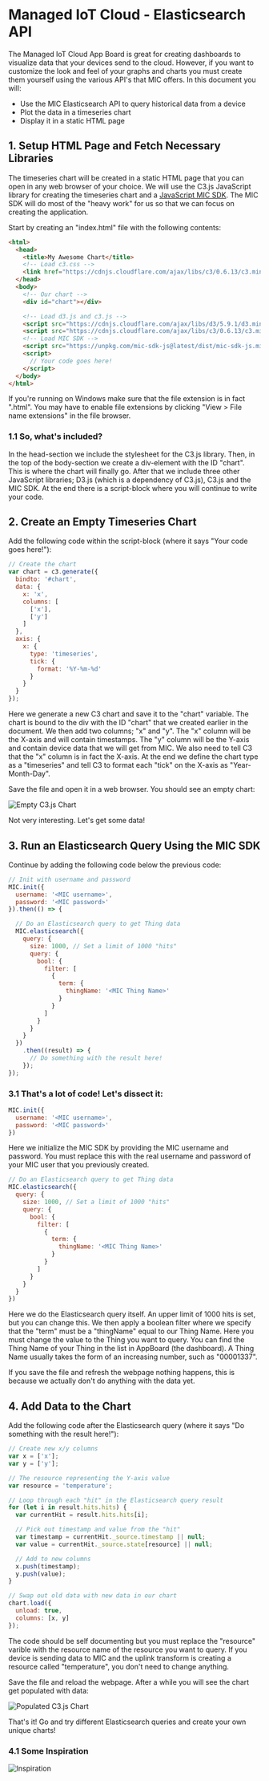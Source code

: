 # Managed IoT Cloud - Elasticsearch API

The Managed IoT Cloud App Board is great for creating dashboards to visualize data that your devices send to the cloud. However, if you want to customize the look and feel of your graphs and charts you must create them yourself using the various API's that MIC offers. In this document you will:

  * Use the MIC Elasticsearch API to query historical data from a device
  * Plot the data in a timeseries chart
  * Display it in a static HTML page

## 1. Setup HTML Page and Fetch Necessary Libraries

The timeseries chart will be created in a static HTML page that you can open in any web browser of your choice. We will use the C3.js JavaScript library for creating the timeseries chart and a [JavaScript MIC SDK](https://github.com/TelenorStartIoT/mic-sdk-js). The MIC SDK will do most of the "heavy work" for us so that we can focus on creating the application.

Start by creating an "index.html" file with the following contents:

```html
<html>
  <head>
    <title>My Awesome Chart</title>
    <!-- Load c3.css -->
    <link href="https://cdnjs.cloudflare.com/ajax/libs/c3/0.6.13/c3.min.css" rel="stylesheet">
  </head>
  <body>
    <!-- Our chart -->
    <div id="chart"></div>

    <!-- Load d3.js and c3.js -->
    <script src="https://cdnjs.cloudflare.com/ajax/libs/d3/5.9.1/d3.min.js"></script>
    <script src="https://cdnjs.cloudflare.com/ajax/libs/c3/0.6.13/c3.min.js"></script>
    <!-- Load MIC SDK -->
    <script src="https://unpkg.com/mic-sdk-js@latest/dist/mic-sdk-js.min.js"></script>
    <script>
      // Your code goes here!
    </script>
  </body>
</html>
```

If you're running on Windows make sure that the file extension is in fact ".html". You may have to enable file extensions by clicking "View > File name extensions" in the file browser.

### 1.1 So, what's included?

In the head-section we include the stylesheet for the C3.js library. Then, in the top of the body-section we create a div-element with the ID "chart". This is where the chart will finally go. After that we include three other JavaScript libraries; D3.js (which is a dependency of C3.js), C3.js and the MIC SDK. At the end there is a script-block where you will continue to write your code.

## 2. Create an Empty Timeseries Chart

Add the following code within the script-block (where it says "Your code goes here!"):

```js
// Create the chart
var chart = c3.generate({
  bindto: '#chart',
  data: {
    x: 'x',
    columns: [
      ['x'],
      ['y']
    ]
  },
  axis: {
    x: {
      type: 'timeseries',
      tick: {
        format: '%Y-%m-%d'
      }
    }
  }
});
```

Here we generate a new C3 chart and save it to the "chart" variable. The chart is bound to the div with the ID "chart" that we created earlier in the document. We then add two columns; "x" and "y". The "x" column will be the X-axis and will contain timestamps. The "y" column will be the Y-axis and contain device data that we will get from MIC. We also need to tell C3 that the "x" column is in fact the X-axis. At the end we define the chart type as a "timeseries" and tell C3 to format each "tick" on the X-axis as "Year-Month-Day".

Save the file and open it in a web browser. You should see an empty chart:

![Empty C3.js Chart](https://github.com/TelenorStartIoT/tutorials/blob/master/12-elasticsearch-api/assets/empty-chart.png "Empty C3.js Chart")

Not very interesting. Let's get some data!

## 3. Run an Elasticsearch Query Using the MIC SDK

Continue by adding the following code below the previous code:

```js
// Init with username and password
MIC.init({
  username: '<MIC username>',
  password: '<MIC password>'
}).then(() => {

  // Do an Elasticsearch query to get Thing data
  MIC.elasticsearch({
    query: {
      size: 1000, // Set a limit of 1000 "hits"
      query: {
        bool: {
          filter: [
            {
              term: {
                thingName: '<MIC Thing Name>'
              }
            }
          ]
        }
      }
    }
  })
    .then((result) => {
      // Do something with the result here!
    });
});
```

### 3.1 That's a lot of code! Let's dissect it:

```js
MIC.init({
  username: '<MIC username>',
  password: '<MIC password>'
})
```

Here we initialize the MIC SDK by providing the MIC username and password. You must replace this with the real username and password of your MIC user that you previously created.

```js
// Do an Elasticsearch query to get Thing data
MIC.elasticsearch({
  query: {
    size: 1000, // Set a limit of 1000 "hits"
    query: {
      bool: {
        filter: [
          {
            term: {
              thingName: '<MIC Thing Name>'
            }
          }
        ]
      }
    }
  }
})
```

Here we do the Elasticsearch query itself. An upper limit of 1000 hits is set, but you can change this. We then apply a boolean filter where we specify that the "term" must be a "thingName" equal to our Thing Name. Here you must change the value to the Thing you want to query. You can find the Thing Name of your Thing in the list in AppBoard (the dashboard). A Thing Name usually takes the form of an increasing number, such as "00001337".

If you save the file and refresh the webpage nothing happens, this is because we actually don't do anything with the data yet.

## 4. Add Data to the Chart

Add the following code after the Elasticsearch query (where it says "Do something with the result here!"):

```js
// Create new x/y columns
var x = ['x'];
var y = ['y'];

// The resource representing the Y-axis value
var resource = 'temperature';

// Loop through each "hit" in the Elasticsearch query result
for (let i in result.hits.hits) {
  var currentHit = result.hits.hits[i];

  // Pick out timestamp and value from the "hit"
  var timestamp = currentHit._source.timestamp || null;
  var value = currentHit._source.state[resource] || null;

  // Add to new columns
  x.push(timestamp);
  y.push(value);
}

// Swap out old data with new data in our chart
chart.load({
  unload: true,
  columns: [x, y]
});
```

The code should be self documenting but you must replace the "resource" varible with the resource name of the resource you want to query. If you device is sending data to MIC and the uplink transform is creating a resource called "temperature", you don't need to change anything.

Save the file and reload the webpage. After a while you will see the chart get populated with data:

![Populated C3.js Chart](https://github.com/TelenorStartIoT/tutorials/blob/master/12-elasticsearch-api/assets/populated-chart.png "Populated C3.js Chart")

That's it! Go and try different Elasticsearch queries and create your own unique charts!

### 4.1 Some Inspiration

![Inspiration](https://github.com/TelenorStartIoT/tutorials/blob/master/12-elasticsearch-api/assets/inspiration.png "Inspiration")
